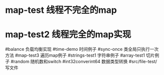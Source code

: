 # map-test 线程不完全的map
# map-test2 线程完全的map实现
#balance 负载均衡实现
#time-demo 时间例子
#sync-once 类全局只执行一次方法
#map-test3 遍历map例子
#strings-test1 字符串例子
#array-test1 切片例子
#random 随机数和switch
#int32converint64  数据类型转换
#src/file-test/ 写文件